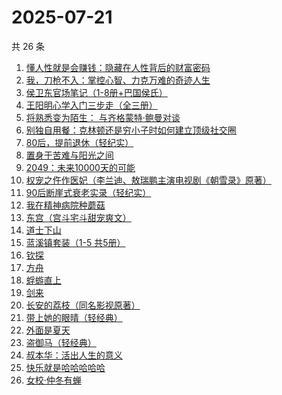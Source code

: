 # 2025-07-21

共 26 条

<!-- BEGIN WEREAD -->
<!-- 最后更新时间 2025-07-21 07:27:45 +0800 -->
1. [懂人性就是会赚钱：隐藏在人性背后的财富密码](https://weread.qq.com/web/bookDetail/0e232f00813aba224g01089c)
1. [我，刀枪不入：掌控心智、力克万难的奇迹人生](https://weread.qq.com/web/bookDetail/556326b0813aba244g01620e)
1. [侯卫东官场笔记（1-8册+巴国侯氏）](https://weread.qq.com/web/bookDetail/0b0328b05c06490b0989939)
1. [王阳明心学入门三步走（全三册）](https://weread.qq.com/web/bookDetail/bef32c20813aba1dbg018aa3)
1. [将熟悉变为陌生： 与齐格蒙特·鲍曼对谈](https://weread.qq.com/web/bookDetail/bd232300813aba244g013400)
1. [别独自用餐：克林顿还是穷小子时如何建立顶级社交圈](https://weread.qq.com/web/bookDetail/a0a32a905cdf18a0a225ee6)
1. [80后，提前退休（轻纪实）](https://weread.qq.com/web/bookDetail/b70326a0813ab9d9eg01747b)
1. [置身于苦难与阳光之间](https://weread.qq.com/web/bookDetail/44432740813aba23eg0195c8)
1. [2049：未来10000天的可能](https://weread.qq.com/web/bookDetail/bdd325d0813aba18dg0142a8)
1. [权宠之仵作医妃（李兰迪、敖瑞鹏主演电视剧《朝雪录》原著）](https://weread.qq.com/web/bookDetail/49732cf0713cf075497323f)
1. [90后断崖式衰老实录（轻纪实）](https://weread.qq.com/web/bookDetail/883324a0813ab9c81g016c9c)
1. [我在精神病院种蘑菇](https://weread.qq.com/web/bookDetail/87432800813ab8e8dg012411)
1. [东宫（宫斗宅斗甜宠爽文）](https://weread.qq.com/web/bookDetail/11532370813aba1dbg016696)
1. [道士下山](https://weread.qq.com/web/bookDetail/7f5328c0813aba1deg0176b4)
1. [蓝溪镇套装（1-5 共5册）](https://weread.qq.com/web/bookDetail/051321e0813ab7c85g0149bc)
1. [钦探](https://weread.qq.com/web/bookDetail/dee32bc0813aba247g014d0c)
1. [方舟](https://weread.qq.com/web/bookDetail/b1132730813ab9a9fg012df1)
1. [蜉蝣直上](https://weread.qq.com/web/bookDetail/63832fc0813aba215g01097b)
1. [剑来](https://weread.qq.com/web/bookDetail/8e5326b07153adcf8e53d42)
1. [长安的荔枝（同名影视原著）](https://weread.qq.com/web/bookDetail/cc932860813ab67c2g014597)
1. [带上她的眼晴（轻经典）](https://weread.qq.com/web/bookDetail/0f032480813ab9f2bg0128ad)
1. [外面是夏天](https://weread.qq.com/web/bookDetail/8d732e60813ab823ag017ade)
1. [盗御马（轻经典）](https://weread.qq.com/web/bookDetail/6fb32a40813aba1ceg018c72)
1. [叔本华：活出人生的意义](https://weread.qq.com/web/bookDetail/1f232260813aba240g012161)
1. [快乐就是哈哈哈哈哈](https://weread.qq.com/web/bookDetail/0c632db0813ab708ag0170b2)
1. [女校·仲冬有蝉](https://weread.qq.com/web/bookDetail/2b532d10813ab9f99g012ebc)
<!-- END WEREAD -->